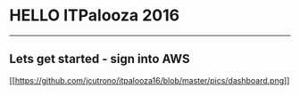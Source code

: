 # HELLO ITPalooza 2016

----
## Lets get started - sign into AWS
[[https://github.com/jcutrono/itpalooza16/blob/master/pics/dashboard.png]]
